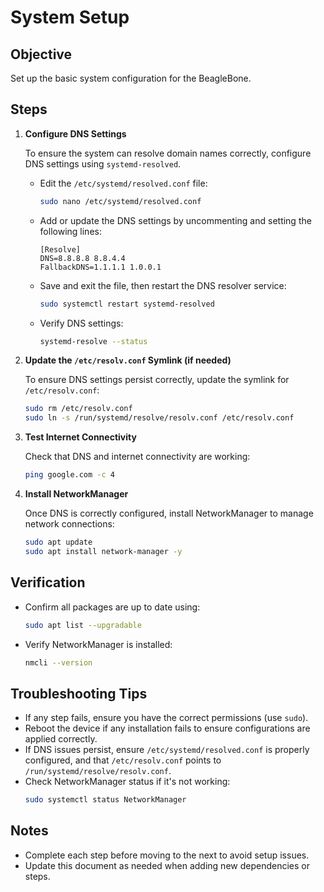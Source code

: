 # System Setup

## Objective

Set up the basic system configuration for the BeagleBone.

## Steps

1. **Configure DNS Settings**

   To ensure the system can resolve domain names correctly, configure DNS settings using `systemd-resolved`.

   - Edit the `/etc/systemd/resolved.conf` file:

     ```bash
     sudo nano /etc/systemd/resolved.conf
     ```

   - Add or update the DNS settings by uncommenting and setting the following lines:

     ```plaintext
     [Resolve]
     DNS=8.8.8.8 8.8.4.4
     FallbackDNS=1.1.1.1 1.0.0.1
     ```

   - Save and exit the file, then restart the DNS resolver service:

     ```bash
     sudo systemctl restart systemd-resolved
     ```

   - Verify DNS settings:
     ```bash
     systemd-resolve --status
     ```

2. **Update the `/etc/resolv.conf` Symlink (if needed)**

   To ensure DNS settings persist correctly, update the symlink for `/etc/resolv.conf`:

   ```bash
   sudo rm /etc/resolv.conf
   sudo ln -s /run/systemd/resolve/resolv.conf /etc/resolv.conf
   ```

3. **Test Internet Connectivity**

   Check that DNS and internet connectivity are working:

   ```bash
   ping google.com -c 4
   ```

4. **Install NetworkManager**

   Once DNS is correctly configured, install NetworkManager to manage network connections:

   ```bash
   sudo apt update
   sudo apt install network-manager -y
   ```

## Verification

- Confirm all packages are up to date using:

  ```bash
  sudo apt list --upgradable
  ```

- Verify NetworkManager is installed:
  ```bash
  nmcli --version
  ```

## Troubleshooting Tips

- If any step fails, ensure you have the correct permissions (use `sudo`).
- Reboot the device if any installation fails to ensure configurations are applied correctly.
- If DNS issues persist, ensure `/etc/systemd/resolved.conf` is properly configured, and that `/etc/resolv.conf` points to `/run/systemd/resolve/resolv.conf`.
- Check NetworkManager status if it's not working:
  ```bash
  sudo systemctl status NetworkManager
  ```

## Notes

- Complete each step before moving to the next to avoid setup issues.
- Update this document as needed when adding new dependencies or steps.
